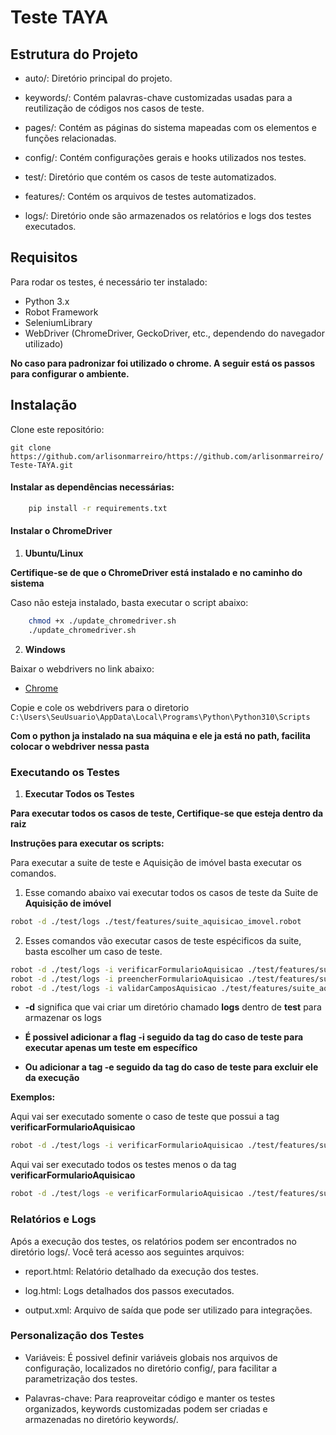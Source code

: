 # Teste TAYA

## Estrutura do Projeto

- auto/: Diretório principal do projeto.

- keywords/: Contém palavras-chave customizadas usadas para a reutilização de códigos nos casos de teste.

- pages/: Contém as páginas do sistema mapeadas com os elementos e funções relacionadas.

- config/: Contém configurações gerais e hooks utilizados nos testes.

- test/: Diretório que contém os casos de teste automatizados.

- features/: Contém os arquivos de testes automatizados.

- logs/: Diretório onde são armazenados os relatórios e logs dos testes executados.

## Requisitos

Para rodar os testes, é necessário ter instalado:

- Python 3.x
- Robot Framework
- SeleniumLibrary 
- WebDriver (ChromeDriver, GeckoDriver, etc., dependendo do navegador utilizado)

**No caso para padronizar foi utilizado o chrome. A seguir está os passos para configurar o ambiente.**

## Instalação

Clone este repositório:

```git clone https://github.com/arlisonmarreiro/https://github.com/arlisonmarreiro/Teste-TAYA.git```

#### **Instalar as dependências necessárias:**

```bash
    pip install -r requirements.txt
```

#### **Instalar o ChromeDriver**

1. **Ubuntu/Linux**

**Certifique-se de que o ChromeDriver está instalado e no caminho do sistema**

Caso não esteja instalado, basta executar o script abaixo:

```bash
    chmod +x ./update_chromedriver.sh
    ./update_chromedriver.sh
```
2. **Windows**

Baixar o webdrivers no link abaixo:

 * [Chrome](https://developer.chrome.com/docs/chromedriver/downloads?hl=pt-br)

Copie e cole os webdrivers para o diretorio 
```C:\Users\SeuUsuario\AppData\Local\Programs\Python\Python310\Scripts ```

**Com o python ja instalado na sua máquina e ele ja está no path, facilita colocar o webdriver nessa pasta**

### Executando os Testes

1. **Executar Todos os Testes**

**Para executar todos os casos de teste, Certifique-se que esteja dentro da raiz**

**Instruções para executar os scripts:**

Para executar a suite de teste e Aquisição de imóvel basta executar os comandos.

1. Esse comando abaixo vai executar todos os casos de teste da Suite de **Aquisição de imóvel**
```bash
robot -d ./test/logs ./test/features/suite_aquisicao_imovel.robot
```
2. Esses comandos vão executar casos de teste espécificos da suite, basta escolher um caso de teste.
```bash
robot -d ./test/logs -i verificarFormularioAquisicao ./test/features/suite_aquisicao_imovel.robot
robot -d ./test/logs -i preencherFormularioAquisicao ./test/features/suite_aquisicao_imovel.robot
robot -d ./test/logs -i validarCamposAquisicao ./test/features/suite_aquisicao_imovel.robot
```

* **-d** significa que vai criar um diretório chamado **logs** dentro de **test** para armazenar os logs

* **É possivel adicionar a flag -i seguido da tag do caso de teste para executar apenas um teste em específico**

* **Ou adicionar a tag -e seguido da tag do caso de teste para excluir ele da execução**

**Exemplos:**

Aqui vai ser executado somente o caso de teste que possui a tag **verificarFormularioAquisicao**
```bash
robot -d ./test/logs -i verificarFormularioAquisicao ./test/features/suite_aquisicao_imovel.robot
```
Aqui vai ser executado todos os testes menos o da tag **verificarFormularioAquisicao**

```bash
robot -d ./test/logs -e verificarFormularioAquisicao ./test/features/suite_aquisicao_imovel.robot
```


### Relatórios e Logs

Após a execução dos testes, os relatórios podem ser encontrados no diretório logs/. Você terá acesso aos seguintes arquivos:

- report.html: Relatório detalhado da execução dos testes.

- log.html: Logs detalhados dos passos executados.

- output.xml: Arquivo de saída que pode ser utilizado para integrações.

### Personalização dos Testes

- Variáveis: É possivel definir variáveis globais nos arquivos de configuração, localizados no diretório config/, para facilitar a parametrização dos testes.

- Palavras-chave: Para reaproveitar código e manter os testes organizados, keywords customizadas podem ser criadas e armazenadas no diretório keywords/.